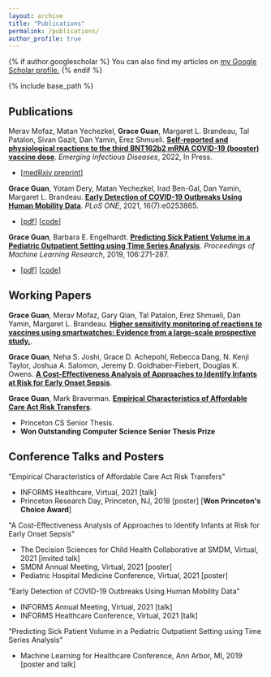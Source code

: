 ```yaml
---
layout: archive
title: "Publications"
permalink: /publications/
author_profile: true
---
```


{% if author.googlescholar %}
  You can also find my articles on <u><a href="{{author.googlescholar}}">my Google Scholar profile</a>.</u>
{% endif %}

{% include base_path %}


Publications
------

Merav Mofaz, Matan Yechezkel, **Grace Guan**, Margaret L. Brandeau, Tal Patalon, Sivan Gazit, Dan Yamin, Erez Shmueli. [**Self-reported and physiological reactions to the third BNT162b2 mRNA COVID-19 (booster) vaccine dose**](https://www.medrxiv.org/content/10.1101/2021.09.15.21263633v3). *Emerging Infectious Diseases*, 2022, In Press.
- [[medRxiv preprint](https://www.medrxiv.org/content/10.1101/2021.09.15.21263633v3)]


**Grace Guan**, Yotam Dery, Matan Yechezkel, Irad Ben-Gal, Dan Yamin, Margaret L. Brandeau. [**Early Detection of COVID-19 Outbreaks Using Human Mobility Data**](https://journals.plos.org/plosone/article?id=10.1371/journal.pone.0253865). *PLoS ONE*, 2021, 16(7):e0253865.
- [[pdf](https://journals.plos.org/plosone/article?id=10.1371/journal.pone.0253865)] [[code](https://github.com/guanzgrace/early-detection-of-covid19)]


**Grace Guan**, Barbara E. Engelhardt. [**Predicting Sick Patient Volume in a Pediatric Outpatient Setting using Time Series Analysis**](http://proceedings.mlr.press/v106/guan19a/guan19a.pdf). *Proceedings of Machine Learning Research*, 2019, 106:271-287.
- [[pdf](http://proceedings.mlr.press/v106/guan19a/guan19a.pdf)] [[code](https://github.com/guanzgrace/predicting-patient-volume)]


Working Papers
------

**Grace Guan**, Merav Mofaz, Gary Qian, Tal Patalon, Erez Shmueli, Dan Yamin, Margaret L. Brandeau. [**Higher sensitivity monitoring of reactions to vaccines using smartwatches: Evidence from a large-scale prospective study.**]().


**Grace Guan**, Neha S. Joshi, Grace D. Achepohl, Rebecca Dang, N. Kenji Taylor, Joshua A. Salomon, Jeremy D. Goldhaber-Fiebert, Douglas K. Owens. [**A Cost-Effectiveness Analysis of Approaches to Identify Infants at Risk for Early Onset Sepsis**]().


**Grace Guan**, Mark Braverman. [**Empirical Characteristics of Affordable Care Act Risk Transfers**]().
- Princeton CS Senior Thesis.
- **Won Outstanding Computer Science Senior Thesis Prize**


Conference Talks and Posters
------

"Empirical Characteristics of Affordable Care Act Risk Transfers"
- INFORMS Healthcare, Virtual, 2021 [talk]
- Princeton Research Day, Princeton, NJ, 2018 [poster] [**Won Princeton's Choice Award**]


"A Cost-Effectiveness Analysis of Approaches to Identify Infants at Risk for Early Onset Sepsis"
- The Decision Sciences for Child Health Collaborative at SMDM, Virtual, 2021 [invited talk]
- SMDM Annual Meeting, Virtual, 2021 [poster]
- Pediatric Hospital Medicine Conference, Virtual, 2021 [poster]


"Early Detection of COVID-19 Outbreaks Using Human Mobility Data"
- INFORMS Annual Meeting, Virtual, 2021 [talk]
- INFORMS Healthcare Conference, Virtual, 2021 [talk]


"Predicting Sick Patient Volume in a Pediatric Outpatient Setting using Time Series Analysis"
- Machine Learning for Healthcare Conference, Ann Arbor, MI, 2019 [poster and talk]




